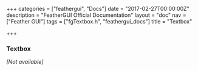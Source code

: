 +++
categories = ["feathergui", "Docs"]
date = "2017-02-27T00:00:00Z"
description = "FeatherGUI Official Documentation"
layout = "doc"
nav = ["Feather GUI"]
tags = ["fgTextbox.h", "feathergui_docs"]
title = "Textbox"

+++
### Textbox

*[Not available]*